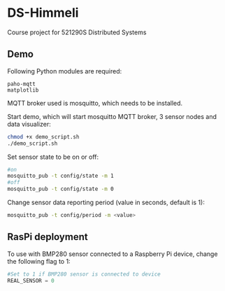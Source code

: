 # DS-Himmeli
Course project for 521290S Distributed Systems

## Demo
Following Python modules are required:
```
paho-mqtt
matplotlib
```

MQTT broker used is mosquitto, which needs to be installed.


Start demo, which will start mosquitto MQTT broker, 3 sensor nodes and data visualizer:
```bash
chmod +x demo_script.sh
./demo_script.sh
```

Set sensor state to be on or off:
```bash
#on
mosquitto_pub -t config/state -m 1
#off
mosquitto_pub -t config/state -m 0
```

Change sensor data reporting period (value in seconds, default is 1):
```bash
mosquitto_pub -t config/period -m <value>
```

## RasPi deployment
To use with BMP280 sensor connected to a Raspberry Pi device, change the following flag to 1:
```python
#Set to 1 if BMP280 sensor is connected to device
REAL_SENSOR = 0
```


